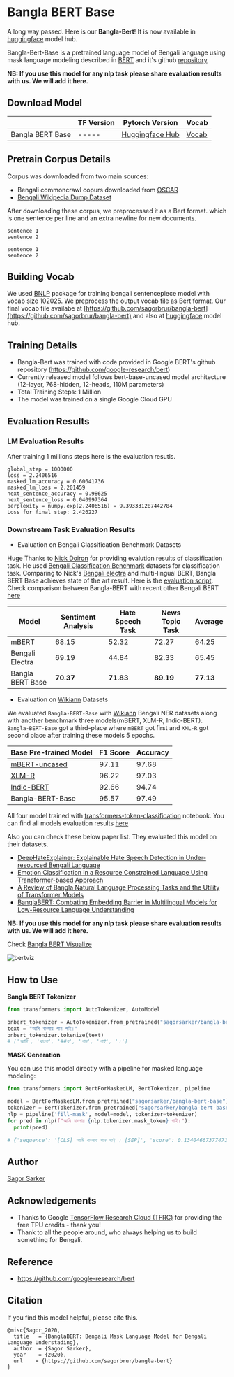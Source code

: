 # Bangla BERT Base

A long way passed. Here is our **Bangla-Bert**! It is now available in [huggingface](https://huggingface.co/sagorsarker/bangla-bert-base) model hub. 

Bangla-Bert-Base is a pretrained language model of Bengali language using mask language modeling described in [BERT](https://arxiv.org/abs/1810.04805) and it's github [repository](https://github.com/google-research/bert)

**NB: If you use this model for any nlp task please share evaluation results with us. We will add it here.**

## Download Model
|  | TF Version | Pytorch Version | Vocab |
| ----- | ------ | ------- | --------|
| Bangla BERT Base | ----- | [Huggingface Hub](https://huggingface.co/sagorsarker/bangla-bert-base)| [Vocab](https://github.com/sagorbrur/bangla-bert/blob/master/vocab.txt)

## Pretrain Corpus Details
Corpus was downloaded from two main sources:

* Bengali commoncrawl copurs downloaded from [OSCAR](https://oscar-corpus.com/)
* [Bengali Wikipedia Dump Dataset](https://dumps.wikimedia.org/bnwiki/latest/)

After downloading these corpus, we preprocessed it as a Bert format. which is one sentence per line and an extra newline for new documents. 

```
sentence 1
sentence 2

sentence 1
sentence 2

```

## Building Vocab
We used [BNLP](https://github.com/sagorbrur/bnlp) package for training bengali sentencepiece model with vocab size 102025. We preprocess the output vocab file as Bert format.
Our final vocab file availabe at [https://github.com/sagorbrur/bangla-bert](https://github.com/sagorbrur/bangla-bert) and also at [huggingface](https://huggingface.co/sagorsarker/bangla-bert-base) model hub.

## Training Details
* Bangla-Bert was trained with code provided in Google BERT's github repository (https://github.com/google-research/bert)
* Currently released model follows bert-base-uncased model architecture (12-layer, 768-hidden, 12-heads, 110M parameters)
* Total Training Steps: 1 Million
* The model was trained on a single Google Cloud GPU

## Evaluation Results

### LM Evaluation Results
After training 1 millions steps here is the evaluation resutls. 

```
global_step = 1000000
loss = 2.2406516
masked_lm_accuracy = 0.60641736
masked_lm_loss = 2.201459
next_sentence_accuracy = 0.98625
next_sentence_loss = 0.040997364
perplexity = numpy.exp(2.2406516) = 9.393331287442784
Loss for final step: 2.426227

```

### Downstream Task Evaluation Results
- Evaluation on Bengali Classification Benchmark Datasets

Huge Thanks to [Nick Doiron](https://twitter.com/mapmeld) for providing evalution results of classification task.
He used [Bengali Classification Benchmark](https://github.com/rezacsedu/Classification_Benchmarks_Benglai_NLP) datasets for classification task.
Comparing to Nick's [Bengali electra](https://huggingface.co/monsoon-nlp/bangla-electra) and multi-lingual BERT, Bangla BERT Base achieves state of the art result.
Here is the [evaluation script](https://github.com/sagorbrur/bangla-bert/blob/master/notebook/bangla-bert-evaluation-classification-task.ipynb). Check comparison between Bangla-BERT with recent other Bengali BERT [here](https://gist.github.com/mapmeld/cfdfa5604a0b03730b0dbee8c5789f42)


| Model | Sentiment Analysis | Hate Speech Task | News Topic Task | Average |
| ----- | -------------------| ---------------- | --------------- | ------- |
| mBERT | 68.15 | 52.32 | 72.27 | 64.25 |
| Bengali Electra | 69.19 | 44.84 | 82.33 | 65.45 |
| Bangla BERT Base | **70.37** | **71.83** | **89.19** | **77.13** |
  
- Evaluation on [Wikiann](https://huggingface.co/datasets/wikiann) Datasets

We evaluated `Bangla-BERT-Base` with [Wikiann](https://huggingface.co/datasets/wikiann) Bengali NER datasets along with another benchmark three models(mBERT, XLM-R, Indic-BERT). </br>
`Bangla-BERT-Base` got a third-place where `mBERT` got first and `XML-R` got second place after training these models 5 epochs.

| Base Pre-trained Model | F1 Score | Accuracy |
| ----- | -------------------| ---------------- |
| [mBERT-uncased](https://huggingface.co/bert-base-multilingual-uncased) | 97.11 | 97.68 |
| [XLM-R](https://huggingface.co/xlm-roberta-base) | 96.22 | 97.03 |
| [Indic-BERT](https://huggingface.co/ai4bharat/indic-bert)| 92.66 | 94.74 |
| Bangla-BERT-Base | 95.57 | 97.49 |

All four model trained with [transformers-token-classification](https://colab.research.google.com/github/huggingface/notebooks/blob/master/examples/token_classification.ipynb) notebook.
You can find all models evaluation results [here](https://github.com/sagorbrur/bangla-bert/tree/master/evaluations/wikiann)


Also you can check these below paper list. They evaluated this model on their datasets.

* [DeepHateExplainer: Explainable Hate Speech Detection in Under-resourced Bengali Language](https://arxiv.org/abs/2012.14353)
* [Emotion Classification in a Resource Constrained Language Using Transformer-based Approach](https://arxiv.org/abs/2104.08613)
* [A Review of Bangla Natural Language Processing Tasks and the Utility of Transformer Models](https://arxiv.org/abs/2107.03844)
* [BanglaBERT: Combating Embedding Barrier in Multilingual Models for Low-Resource Language Understanding](https://arxiv.org/abs/2101.00204)

**NB: If you use this model for any nlp task please share evaluation results with us. We will add it here.** 

Check [Bangla BERT Visualize](notebook)

![bertviz](bert_attention_head.gif)

## How to Use

**Bangla BERT Tokenizer**
```py
from transformers import AutoTokenizer, AutoModel

bnbert_tokenizer = AutoTokenizer.from_pretrained("sagorsarker/bangla-bert-base")
text = "আমি বাংলায় গান গাই।"
bnbert_tokenizer.tokenize(text)
# ['আমি', 'বাংলা', '##য', 'গান', 'গাই', '।']
```


**MASK Generation**

You can use this model directly with a pipeline for masked language modeling:

```py
from transformers import BertForMaskedLM, BertTokenizer, pipeline

model = BertForMaskedLM.from_pretrained("sagorsarker/bangla-bert-base")
tokenizer = BertTokenizer.from_pretrained("sagorsarker/bangla-bert-base")
nlp = pipeline('fill-mask', model=model, tokenizer=tokenizer)
for pred in nlp(f"আমি বাংলায় {nlp.tokenizer.mask_token} গাই।"):
  print(pred)

# {'sequence': '[CLS] আমি বাংলায গান গাই । [SEP]', 'score': 0.13404667377471924, 'token': 2552, 'token_str': 'গান'}

```

## Author
[Sagor Sarker](https://github.com/sagorbrur)

## Acknowledgements

* Thanks to Google [TensorFlow Research Cloud (TFRC)](https://www.tensorflow.org/tfrc) for providing the free TPU credits - thank you!
* Thank to all the people around, who always helping us to build something for Bengali.

## Reference
* https://github.com/google-research/bert

## Citation
If you find this model helpful, please cite this.

```
@misc{Sagor_2020,
  title   = {BanglaBERT: Bengali Mask Language Model for Bengali Language Understading},
  author  = {Sagor Sarker},
  year    = {2020},
  url    = {https://github.com/sagorbrur/bangla-bert}
}

```






